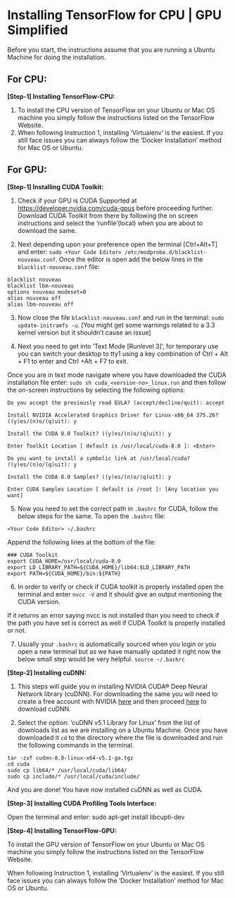 # Installing TensorFlow for CPU | GPU Simplified

Before you start, the instructions assume that you are running a Ubuntu Machine for doing the installation.


## For CPU:

**[Step-1] Installing TensorFlow-CPU:**

1. To install the CPU version of TensorFlow on your Ubuntu or Mac OS machine you simply follow the instructions listed on the TensorFlow Website.
2. When following Instruction 1, installing ‘Virtualenv’ is the easiest. If you still face issues you can always follow the ‘Docker Installation’ method for Mac OS or Ubuntu.

## For GPU:

**[Step-1] Installing CUDA Toolkit:**

1. Check if your GPU is CUDA Supported at https://developer.nvidia.com/cuda-gpus before proceeding further.
Download CUDA Toolkit from there by following the on screen instructions and select the ‘runfile’(local) when you are about to download the same.

2. Next depending upon your <editor> preference open the terminal [Ctrl+Alt+T] and enter: ```sudo <Your Code Editor> /etc/modprobe.d/blacklist-nouveau.conf```. Once the editor is open add the below lines in the ```blacklist-nouveau.conf``` file:

```
blacklist nouveau
blacklist lbm-nouveau
options nouveau modeset=0
alias nouveau off
alias lbm-nouveau off

 ```
3. Now close the file ```blacklist-nouveau.conf``` and run in the terminal:
```sudo update-initramfs -u```. [You might get some warnings related to a 3.3 kernel version but it shouldn’t cause an issue]

4. Next you need to get into ‘Text Mode [Runlevel 3]’, for temporary use you can switch your desktop to tty1 using a key combination of Ctrl + Alt + F1 to enter and Ctrl +Alt + F7 to exit.

Once you are in text mode navigate where you have downloaded the CUDA installation file enter: ```sudo sh cuda_<version-no>_linux.run``` and then follow the on-screen instructions by selecting the following options:
 ```
Do you accept the previously read EULA? (accept/decline/quit): accept

Install NVIDIA Accelerated Graphics Driver for Linux-x86_64 375.26?
((y)es/(n)o/(q)uit): y

Install the CUDA 8.0 Toolkit? ((y)es/(n)o/(q)uit): y

Enter Toolkit Location [ default is /usr/local/cuda-8.0 ]: <Enter>

Do you want to install a symbolic link at /usr/local/cuda? ((y)es/(n)o/(q)uit): y

Install the CUDA 8.0 Samples? ((y)es/(n)o/(q)uit): y

Enter CUDA Samples Location [ default is /root ]: [Any location you want]
 ```
5. Now you need to set the correct path in ```.bashrc``` for CUDA, follow the below steps for the same. To open the ```.bashrc``` file:

```<Your Code Editor> ~/.bashrc```

Append the following lines at the bottom of the file:
 ```
### CUDA Toolkit
export CUDA_HOME=/usr/local/cuda-8.0
export LD_LIBRARY_PATH=${CUDA_HOME}/lib64:$LD_LIBRARY_PATH
export PATH=${CUDA_HOME}/bin:${PATH}
 ```
6. In order to verify or check if CUDA toolkit is properly installed open the terminal and enter ```nvcc -V``` and it should give an output mentioning the CUDA version.

If it returns an error saying nvcc is not installed than you need to check if the path you have set is correct as well if CUDA Toolkit is properly installed or not.

7. Usually your ```.bashrc``` is automatically sourced when you login or you open a new terminal but as we have manually updated it right now the below small step would be very helpful.
```source ~/.bashrc```



**[Step-2] Installing cuDNN:**



1. This steps will guide you in installing NVIDIA CUDA® Deep Neural Network library (cuDNN). For downloading the same you will need to create a free account with NVIDIA [here](https://developer.nvidia.com/developer-program) and then proceed [here](https://developer.nvidia.com/rdp/cudnn-download) to download cuDNN.

2. Select the option: ‘cuDNN v5.1 Library for Linux’ from the list of downloads list as we are installing on a Ubuntu Machine. Once you have downloaded it ```cd``` to the directory where the file is downloaded and run the following commands in the terminal.

```
tar -zxf cudnn-8.0-linux-x64-v5.1-ga.tgz
cd cuda
sudo cp lib64/* /usr/local/cuda/lib64/
sudo cp include/* /usr/local/cuda/include/
```

And you are done! You have now installed cuDNN as well as CUDA.


**[Step-3] Installing CUDA Profiling Tools Interface:**


Open the terminal and enter: sudo apt-get install libcupti-dev


**[Step-4] Installing TensorFlow-GPU:**




To install the GPU version of TensorFlow on your Ubuntu or Mac OS machine you simply follow the instructions listed on the TensorFlow Website.

When following Instruction 1, installing ‘Virtualenv’ is the easiest. If you still face issues you can always follow the ‘Docker Installation’ method for Mac OS or Ubuntu.

